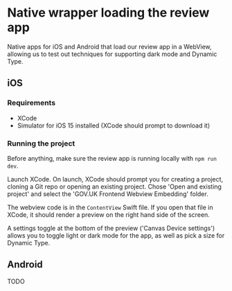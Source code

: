 # Native wrapper loading the review app

Native apps for iOS and Android that load our review app in a WebView,
allowing us to test out techniques for supporting dark mode and Dynamic Type.

## iOS

### Requirements

- XCode
- Simulator for iOS 15 installed (XCode should prompt to download it)

### Running the project

Before anything, make sure the review app is running locally with `npm run dev`.

Launch XCode. On launch, XCode should prompt you for creating a project, cloning a Git repo or opening an existing project. Chose 'Open and existing project' and select the 'GOV.UK Frontend Webview Embedding' folder.

The webview code is in the `ContentView` Swift file. If you open that file in XCode, it should render a preview on the right hand side of the screen.

A settings toggle at the bottom of the preview ('Canvas Device settings') allows you to toggle light or dark mode for the app, as well as pick a size for Dynamic Type.

## Android

TODO
